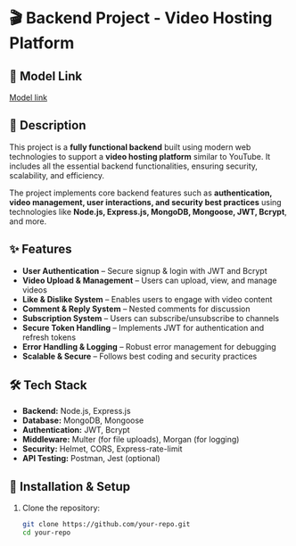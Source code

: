 # 🎬 Backend Project - Video Hosting Platform

## 📌 Model Link

[Model link](https://app.eraser.io/workspace/YtPqZ1VogxGy1jzIDkzj)

## 📖 Description

This project is a **fully functional backend** built using modern web technologies to support a **video hosting platform** similar to YouTube. It includes all the essential backend functionalities, ensuring security, scalability, and efficiency.

The project implements core backend features such as **authentication, video management, user interactions, and security best practices** using technologies like **Node.js, Express.js, MongoDB, Mongoose, JWT, Bcrypt**, and more.

## ✨ Features

- **User Authentication** – Secure signup & login with JWT and Bcrypt
- **Video Upload & Management** – Users can upload, view, and manage videos
- **Like & Dislike System** – Enables users to engage with video content
- **Comment & Reply System** – Nested comments for discussion
- **Subscription System** – Users can subscribe/unsubscribe to channels
- **Secure Token Handling** – Implements JWT for authentication and refresh tokens
- **Error Handling & Logging** – Robust error management for debugging
- **Scalable & Secure** – Follows best coding and security practices

## 🛠️ Tech Stack

- **Backend:** Node.js, Express.js
- **Database:** MongoDB, Mongoose
- **Authentication:** JWT, Bcrypt
- **Middleware:** Multer (for file uploads), Morgan (for logging)
- **Security:** Helmet, CORS, Express-rate-limit
- **API Testing:** Postman, Jest (optional)

## 🚀 Installation & Setup

1. Clone the repository:
   ```sh
   git clone https://github.com/your-repo.git
   cd your-repo
   ```
